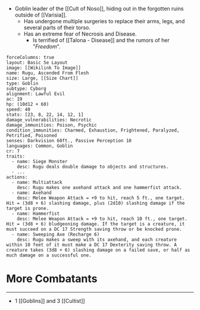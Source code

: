 - Goblin leader of the [[Cult of Noso]], hiding out in the forgotten ruins outside of [[Varisia]].
	- Has undergone multiple surgeries to replace their arms, legs, and several parts of their torso.
	- Has an extreme fear of Necrosis and Disease.
		- Is terrified of [[Talona - Disease]] and the rumors of her "*Freedom*".


```statblock
forceColumns: true
layout: Basic 5e Layout
image: [[Wikilink To Image]]
name: Rugu, Ascended From Flesh
size: Large, [[Size Chart]]
type: Goblin
subtype: Cyborg
alignment: Lawful Evil
ac: 19
hp: (10d12 + 60)
speed: 40
stats: [23, 8, 22, 14, 12, 1]
damage_vulnerabilities: Necrotic
damage_immunities: Poison, Psychic
condition_immunities: Charmed, Exhaustion, Frightened, Paralyzed, Petrified, Poisoned
senses: Darkvision 60ft., Passive Perception 10
languages: Common, Goblin
cr: 7
traits:
  - name: Siege Monster
    desc: Rugu deals double damage to objects and structures.
  - ...
actions:
  - name: Multiattack
    desc: Rugu makes one axehand attack and one hammerfist attack.
  - name: Axehand
    desc: Melee Weapon Attack = +9 to hit, reach 5 ft., one target. Hit = (3d8 + 6) slashing damage, plus (2d10) slashing damage if the target is prone.
  - name: Hammerfist
    desc: Melee Weapon Attack = +9 to hit, reach 10 ft., one target. Hit = (3d8 + 6) bludgeoning damage. If the target is a creature, it must succeed on a DC 17 Strength saving throw or be knocked prone.
  - name: Sweeping Axe (Recharge 6)
    desc: Rugu makes a sweep with its axehand, and each creature within 10 feet of it must make a DC 17 Dexterity saving throw. A creature takes (3d8 + 6) slashing damage on a failed save, or half as much damage on a successful one.
```

# More Combatants
---
- 1 [[Goblins]] and 3 [[Cultist]]